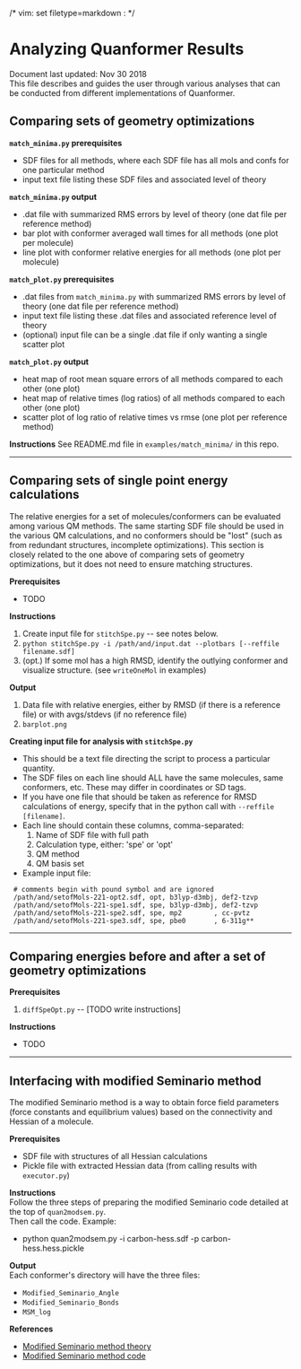 /* vim: set filetype=markdown : */


# Analyzing Quanformer Results

Document last updated: Nov 30 2018   
This file describes and guides the user through various analyses that can be conducted from different implementations of Quanformer.


## Comparing sets of geometry optimizations

**`match_minima.py` prerequisites**
 * SDF files for all methods, where each SDF file has all mols and confs for one particular method
 * input text file listing these SDF files and associated level of theory

**`match_minima.py` output**
 * .dat file with summarized RMS errors by level of theory (one dat file per reference method)
 * bar plot with conformer averaged wall times for all methods (one plot per molecule)
 * line plot with conformer relative energies for all methods (one plot per molecule)

**`match_plot.py` prerequisites**
 * .dat files from `match_minima.py` with summarized RMS errors by level of theory (one dat file per reference method)
 * input text file listing these .dat files and associated reference level of theory
 * (optional) input file can be a single .dat file if only wanting a single scatter plot

**`match_plot.py` output**
 * heat map of root mean square errors of all methods compared to each other (one plot)
 * heat map of relative times (log ratios) of all methods compared to each other (one plot)
 * scatter plot of log ratio of relative times vs rmse (one plot per reference method)

**Instructions**
See README.md file in `examples/match_minima/` in this repo.


--------------------------------------------------------------------------------


## Comparing sets of single point energy calculations

The relative energies for a set of molecules/conformers can be evaluated among various QM methods.
The same starting SDF file should be used in the various QM calculations, and no conformers should be "lost" (such as from redundant structures, incomplete optimizations).
This section is closely related to the one above of comparing sets of geometry optimizations, but it does not need to ensure matching structures.

**Prerequisites**
 * TODO

**Instructions**
 1. Create input file for `stitchSpe.py` -- see notes below.
 2. `python stitchSpe.py -i /path/and/input.dat --plotbars [--reffile filename.sdf]`
 3. (opt.) If some mol has a high RMSD, identify the outlying conformer and visualize structure. (see `writeOneMol` in examples)

**Output**
 1. Data file with relative energies, either by RMSD (if there is a reference file) or with avgs/stdevs (if no reference file)
 2. `barplot.png`

**Creating input file for analysis with `stitchSpe.py`**

 * This should be a text file directing the script to process a particular quantity.
 * The SDF files on each line should ALL have the same molecules, same conformers, etc. These may differ in coordinates or SD tags.
 * If you have one file that should be taken as reference for RMSD calculations of energy, specify that in the python call with `--reffile [filename]`.
 * Each line should contain these columns, comma-separated:
    1. Name of SDF file with full path
    2. Calculation type, either: 'spe' or 'opt'
    3. QM method
    4. QM basis set
 * Example input file:
```
 # comments begin with pound symbol and are ignored
 /path/and/setofMols-221-opt2.sdf, opt, b3lyp-d3mbj, def2-tzvp
 /path/and/setofMols-221-spe1.sdf, spe, b3lyp-d3mbj, def2-tzvp
 /path/and/setofMols-221-spe2.sdf, spe, mp2        , cc-pvtz
 /path/and/setofMols-221-spe3.sdf, spe, pbe0       , 6-311g**
```

--------------------------------------------------------------------------------


## Comparing energies before and after a set of geometry optimizations

**Prerequisites**
 1. `diffSpeOpt.py` -- [TODO write instructions]

**Instructions**
 * TODO


--------------------------------------------------------------------------------


## Interfacing with modified Seminario method

The modified Seminario method is a way to obtain force field parameters (force constants and equilibrium values) based on the connectivity and Hessian of a molecule.  

**Prerequisites**
 * SDF file with structures of all Hessian calculations
 * Pickle file with extracted Hessian data (from calling results with `executor.py`)

**Instructions**    
Follow the three steps of preparing the modified Seminario code detailed at the top of `quan2modsem.py`.  
Then call the code. Example:
 *  python quan2modsem.py -i carbon-hess.sdf -p carbon-hess.hess.pickle

**Output**   
Each conformer's directory will have the three files:
 * `Modified_Seminario_Angle`
 * `Modified_Seminario_Bonds`
 * `MSM_log`

**References**
* [Modified Seminario method theory](https://pubs.acs.org/doi/10.1021/acs.jctc.7b00785)
* [Modified Seminario method code](https://github.com/aa840/ModSeminario_Py)




